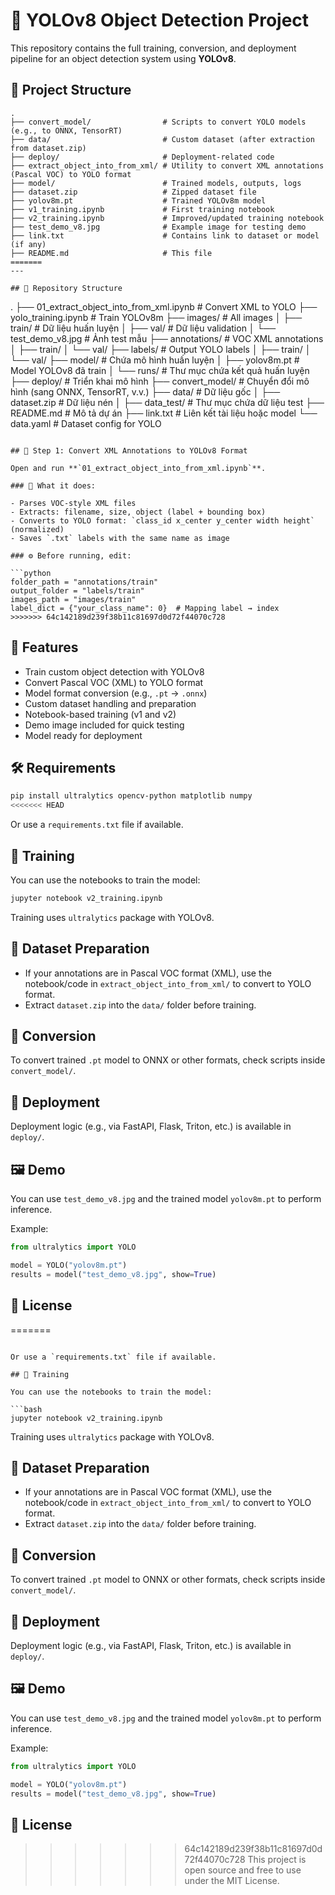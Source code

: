 
# 🧠 YOLOv8 Object Detection Project

This repository contains the full training, conversion, and deployment pipeline for an object detection system using **YOLOv8**.

## 📁 Project Structure

```
.
├── convert_model/                # Scripts to convert YOLO models (e.g., to ONNX, TensorRT)
├── data/                         # Custom dataset (after extraction from dataset.zip)
├── deploy/                       # Deployment-related code
├── extract_object_into_from_xml/ # Utility to convert XML annotations (Pascal VOC) to YOLO format
├── model/                        # Trained models, outputs, logs
├── dataset.zip                   # Zipped dataset file
├── yolov8m.pt                    # Trained YOLOv8m model
├── v1_training.ipynb             # First training notebook
├── v2_training.ipynb             # Improved/updated training notebook
├── test_demo_v8.jpg              # Example image for testing demo
├── link.txt                      # Contains link to dataset or model (if any)
├── README.md                     # This file
=======
---

## 📁 Repository Structure
```
.
├── 01_extract_object_into_from_xml.ipynb   # Convert XML to YOLO
├── yolo_training.ipynb                     # Train YOLOv8m
├── images/                                 # All images
│   ├── train/                              # Dữ liệu huấn luyện
│   ├── val/                                # Dữ liệu validation
│   └── test_demo_v8.jpg                    # Ảnh test mẫu
├── annotations/                            # VOC XML annotations
│   ├── train/
│   └── val/
├── labels/                                 # Output YOLO labels
│   ├── train/
│   └── val/
├── model/                                  # Chứa mô hình huấn luyện
│   ├── yolov8m.pt                          # Model YOLOv8 đã train
│   └── runs/                               # Thư mục chứa kết quả huấn luyện
├── deploy/                                 # Triển khai mô hình
├── convert_model/                          # Chuyển đổi mô hình (sang ONNX, TensorRT, v.v.)
├── data/                                   # Dữ liệu gốc
│   ├── dataset.zip                         # Dữ liệu nén
│   ├── data_test/                          # Thư mục chứa dữ liệu test
├── README.md                               # Mô tả dự án
├── link.txt                                # Liên kết tài liệu hoặc model
└── data.yaml                               # Dataset config for YOLO
```

## 🔧 Step 1: Convert XML Annotations to YOLOv8 Format

Open and run **`01_extract_object_into_from_xml.ipynb`**.

### 🔄 What it does:

- Parses VOC-style XML files
- Extracts: filename, size, object (label + bounding box)
- Converts to YOLO format: `class_id x_center y_center width height` (normalized)
- Saves `.txt` labels with the same name as image

### ⚙️ Before running, edit:

```python
folder_path = "annotations/train"
output_folder = "labels/train"
images_path = "images/train"
label_dict = {"your_class_name": 0}  # Mapping label → index
>>>>>>> 64c142189d239f38b11c81697d0d72f44070c728
```

## 🚀 Features

- Train custom object detection with YOLOv8
- Convert Pascal VOC (XML) to YOLO format
- Model format conversion (e.g., `.pt` → `.onnx`)
- Custom dataset handling and preparation
- Notebook-based training (v1 and v2)
- Demo image included for quick testing
- Model ready for deployment

## 🛠 Requirements

```bash
pip install ultralytics opencv-python matplotlib numpy
<<<<<<< HEAD
```

Or use a `requirements.txt` file if available.

## 🧪 Training

You can use the notebooks to train the model:

```bash
jupyter notebook v2_training.ipynb
```

Training uses `ultralytics` package with YOLOv8.

## 🧳 Dataset Preparation

- If your annotations are in Pascal VOC format (XML), use the notebook/code in `extract_object_into_from_xml/` to convert to YOLO format.
- Extract `dataset.zip` into the `data/` folder before training.

## 🧾 Conversion

To convert trained `.pt` model to ONNX or other formats, check scripts inside `convert_model/`.

## 🚀 Deployment

Deployment logic (e.g., via FastAPI, Flask, Triton, etc.) is available in `deploy/`.

## 🖼 Demo

You can use `test_demo_v8.jpg` and the trained model `yolov8m.pt` to perform inference.

Example:

```python
from ultralytics import YOLO

model = YOLO("yolov8m.pt")
results = model("test_demo_v8.jpg", show=True)
```

## 📄 License

=======
```

Or use a `requirements.txt` file if available.

## 🧪 Training

You can use the notebooks to train the model:

```bash
jupyter notebook v2_training.ipynb
```

Training uses `ultralytics` package with YOLOv8.

## 🧳 Dataset Preparation

- If your annotations are in Pascal VOC format (XML), use the notebook/code in `extract_object_into_from_xml/` to convert to YOLO format.
- Extract `dataset.zip` into the `data/` folder before training.

## 🧾 Conversion

To convert trained `.pt` model to ONNX or other formats, check scripts inside `convert_model/`.

## 🚀 Deployment

Deployment logic (e.g., via FastAPI, Flask, Triton, etc.) is available in `deploy/`.

## 🖼 Demo

You can use `test_demo_v8.jpg` and the trained model `yolov8m.pt` to perform inference.

Example:

```python
from ultralytics import YOLO

model = YOLO("yolov8m.pt")
results = model("test_demo_v8.jpg", show=True)
```

## 📄 License

>>>>>>> 64c142189d239f38b11c81697d0d72f44070c728
This project is open source and free to use under the MIT License.
